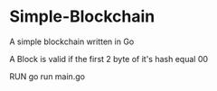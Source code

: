 # Simple-Blockchain
A simple blockchain written in Go

A Block is valid if the first 2 byte of it's hash equal 00

RUN
go run main.go
